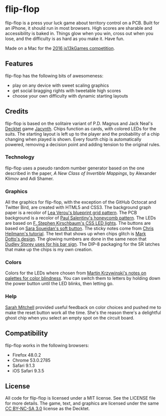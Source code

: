# flip-flop #

flip-flop is a press your luck game about territory control on a PCB. Built
for an iPhone, it should run in most browsers. High scores are sharable and
accessibility is baked in. Things glow when you win, cross out when you lose,
and the difficulty is as hard as you make it. Have fun.

Made on a Mac for the [2016 js13kGames competition][js13k].

## Features ##

flip-flop has the following bits of awesomeness:

* play on any device with sweet scaling graphics
* get social bragging rights with tweetable high scores
* choose your own difficulty with dynamic starting layouts

## Credits ##

flip-flop is based on the solitaire variant of P.D. Magnus and Jack Neal's
[Decktet][] game [Jacynth][]. Chips function as cards, with colored LEDs for
the suits. The starting layout is left up to the player and the probability of
a chip changing when played is shown. Every fourth chip is automatically powered,
removing a decision point and adding tension to the original rules.

### Technology ###

flip-flop uses a pseudo random number generator based on the one described in
the paper, _A New Class of Invertible Mappings_, by Alexander Klimov and Adi
Shamer.

### Graphics ###

All the graphics for flip-flop, with the exception of the GitHub Octocat and
Twitter Bird, are created with HTML5 and CSS3. The background graph paper is a
recolor of [Lea Verou's blueprint grid pattern][paper]. The PCB background is a
recolor of [Paul Salentiny's honeycomb pattern][hex]. The LEDs are based on
[F. Stephen Kirschbaum's CSS LED lights][leds]. The buttons are based on
[Sara Soueidan's soft button][button]. The sticky notes come from
[Chris Heilmann's tutorial][notes]. The text that shows up when chips glitch is
[Mark Dotto's design][text]. The glowing numbers are done in the
same neon that [Dudley Storey uses for his bar sign][neon]. The DIP-8 packaging
for the SR latches that make up the chips is my own creation.

### Colors ###

Colors for the LEDs where chosen from [Martin Krzywinski's notes on palettes for
color blindness][cbm]. You can switch them to letters by holding down the power
button until the LED blinks, then letting go.

### Help ###

[Sarah Mitchell][] provided useful feedback on color choices and pushed me to
make the reset button work all the time. She's the reason there's a delightful
ghost chip when you select an empty spot on the circuit board.

## Compatibility ##

flip-flop works in the following browsers:

* Firefox 48.0.2
* Chrome 53.0.2785
* Safari 9.1.3
* iOS Safari 9.3.5

## License ##

All code for flip-flop is licensed under a MIT license. See the LICENSE file for
more details. The game, text, and graphics are licensed under the same [CC BY-NC-SA 3.0][cc]
license as the Decktet.


[js13k]: http://js13kgames.com/ "Andrzej Mazur (Enclave Games): HTML5 and JavaScript game development competition in just 13 kB"
[Decktet]: http://www.decktet.com/ "P.D. Magnus (The Decktet): A unique deck of cards"
[Jacynth]: http://wiki.decktet.com/game:jacynth "P.D. Magnus and Jack Neal (The Decktet Wiki): Jacynth"
[cc]: https://creativecommons.org/licenses/by-nc-sa/3.0/ "Creative Commons - Attribution-NonCommercial-ShareAlike 3.0 Unported"
[leds]: https://codepen.io/fskirschbaum/pen/MYJNaj "F. Stephen Kirschbaum (CodePen): CSS LED Lights"
[button]: http://cssdeck.com/labs/lexr27qf "Sara Soueidan (CSS Deck): Soft Button"
[paper]: http://lea.verou.me/css3patterns/#blueprint-grid "Lea Verou (CSS3 Patterns Gallery): Blueprint Grid"
[hex]: http://lea.verou.me/css3patterns/#honeycomb "Paul Salentiny (CSS3 Patterns Gallery): HoneyComb"
[notes]: http://code.tutsplus.com/tutorials/create-a-sticky-note-effect-in-5-easy-steps-with-css3-and-html5--net-13934 "Chris Heilmann (Tuts+): Create a Sticky Note Effect in 5 Easy Steps with CSS3 and HTML5"
[neon]: http://thenewcode.com/610/Create-A-Flickering-Neon-Bar-Sign-With-CSS "Dudley Storey (thenewcode.com): Create a Flickering Neon Bar Sign with CSS"
[Sarah Mitchell]: https://github.com/thesmitchell "Sarah Mitchell (GitHub): TheSmitchell"
[cbm]: http://mkweb.bcgsc.ca/colorblind/ "Martin Krzywinski (Genome Sciences Center): Color Palettes for Color Blindness"
[text]: http://markdotto.com/playground/3d-text/ "Mark Dotto: 3D Text"
